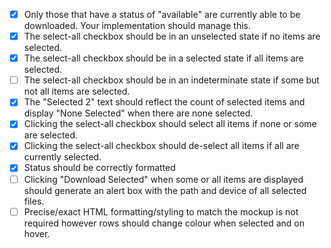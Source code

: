 - [x] Only those that have a status of "available" are currently able to be downloaded. Your implementation should manage this.
- [x] The select-all checkbox should be in an unselected state if no items are selected.
- [x] The select-all checkbox should be in a selected state if all items are selected.
- [ ] The select-all checkbox should be in an indeterminate state if some but not all items are selected.
- [x] The "Selected 2" text should reflect the count of selected items and display "None Selected" when there are none selected.
- [x] Clicking the select-all checkbox should select all items if none or some are selected.
- [x] Clicking the select-all checkbox should de-select all items if all are currently selected.
- [x] Status should be correctly formatted
- [ ] Clicking "Download Selected" when some or all items are displayed should generate an alert box with the path and device of all selected files.
- [ ] Precise/exact HTML formatting/styling to match the mockup is not required however rows should change colour when selected and on hover.